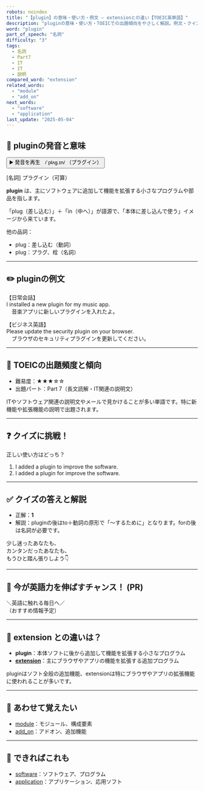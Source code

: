 ```yaml
---
robots: noindex
title: "【plugin】の意味・使い方・例文 ― extensionとの違い【TOEIC英単語】"
description: "pluginの意味・使い方・TOEICでの出題傾向をやさしく解説。例文・クイズ付きでextensionとの違いもわかりやすく学べます。"
word: "plugin"
part_of_speech: "名詞"
difficulty: "3"
tags:
  - 名詞
  - Part7
  - IT
  - IT
  - 説明
compared_word: "extension"
related_words:
  - "module"
  - "add_on"
next_words:
  - "software"
  - "application"
last_update: "2025-05-04"
---
```


## 🔰 pluginの発音と意味

<button class="play-audio" onclick="playTTS('plugin')">
  <span class="play-audio-main">
    ▶️ 発音を再生　/ˈplʌɡ.ɪn/
  </span>
  <span class="play-audio-sub">
    （プラグイン）
  </span>
</button>

[名詞] プラグイン（可算）

**plugin** は、主にソフトウェアに追加して機能を拡張する小さなプログラムや部品を指します。

「plug（差し込む）」＋「in（中へ）」が語源で、「本体に差し込んで使う」イメージから来ています。

他の品詞：  
- plug：差し込む（動詞）
- plug：プラグ、栓（名詞）

---

## ✏️ pluginの例文

【日常会話】  
I installed a new plugin for my music app.  
　音楽アプリに新しいプラグインを入れたよ。

【ビジネス英語】  
Please update the security plugin on your browser.  
　ブラウザのセキュリティプラグインを更新してください。

---

## 🎯 TOEICの出題頻度と傾向

- 難易度：★★★☆☆
- 出題パート：Part 7（長文読解・IT関連の説明文）

ITやソフトウェア関連の説明文やメールで見かけることが多い単語です。特に新機能や拡張機能の説明で出題されます。

---

## ❓ クイズに挑戦！

正しい使い方はどっち？

1. I added a plugin to improve the software.  
2. I added a plugin for improve the software.

---

## ✅ クイズの答えと解説

- 正解：**1**
- 解説：pluginの後はto＋動詞の原形で「～するために」となります。forの後は名詞が必要です。

少し迷ったあなたも、  
カンタンだったあなたも、  
もうひと踏ん張りしよう👇️

---

## 🚀 今が英語力を伸ばすチャンス！ (PR)

<div class="info-center">
＼英語に触れる毎日へ／<br>  
（おすすめ情報予定）
</div>

---

## 🤔  extension との違いは？

- **plugin**：本体ソフトに後から追加して機能を拡張する小さなプログラム
- **[extension](/word/extension)**：主にブラウザやアプリの機能を拡張する追加プログラム

pluginはソフト全般の追加機能、extensionは特にブラウザやアプリの拡張機能に使われることが多いです。

---

## 🧩 あわせて覚えたい

- [module](/word/module)：モジュール、構成要素
- [add_on](/word/add_on)：アドオン、追加機能

---

## 📖 できればこれも

- [software](/word/software)：ソフトウェア、プログラム
- [application](/word/application)：アプリケーション、応用ソフト

<!-- cvid: aid04_bid34 -->
